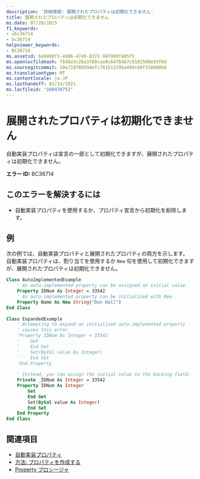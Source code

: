 ```yaml
---
description: '詳細情報: 展開されたプロパティは初期化できません'
title: 展開されたプロパティは初期化できません
ms.date: 07/20/2015
f1_keywords:
- vbc36714
- bc36714
helpviewer_keywords:
- BC36714
ms.assetid: ba9408f3-e606-4749-8372-987999f405f5
ms.openlocfilehash: f848a3c28a3f80cae0c6476d67c8182508e93f8d
ms.sourcegitcommit: 10e719780594efc781b15295e499c66f316068b8
ms.translationtype: MT
ms.contentlocale: ja-JP
ms.lasthandoff: 02/14/2021
ms.locfileid: "100478751"
---
```

# <a name="expanded-properties-cannot-be-initialized"></a>展開されたプロパティは初期化できません

自動実装プロパティは宣言の一部として初期化できますが、展開されたプロパティは初期化できません。  
  
 **エラー ID:** BC36714  
  
## <a name="to-correct-this-error"></a>このエラーを解決するには  
  
- 自動実装プロパティを使用するか、プロパティ宣言から初期化を削除します。  
  
## <a name="example"></a>例  

 次の例では、自動実装プロパティと展開されたプロパティの両方を示します。 自動実装プロパティは、割り当てを使用するか `New` 句を使用して初期化できますが、展開されたプロパティは初期化できません。  
  
```vb  
Class AutoImplementedExample  
    ' An auto-implemented property can be assigned an initial value.  
    Property IDNum As Integer = 33542  
    ' An auto-implemented property can be initialized with New.  
    Property Name As New String("Don Hall")  
End Class  
  
Class ExpandedExample  
    ' Attempting to expand an initialized auto-implemented property  
    ' causes this error.  
    'Property IDNum As Integer = 33542  
    '    Get  
    '    End Get  
    '    Set(ByVal value As Integer)  
    '    End Set  
    'End Property  
  
    ' Instead, you can assign the initial value to the backing field.  
    Private _IDNum As Integer = 33542  
    Property IDNum As Integer  
        Get  
        End Get  
        Set(ByVal value As Integer)  
        End Set  
    End Property  
End Class  
```  
  
## <a name="see-also"></a>関連項目

- [自動実装プロパティ](../programming-guide/language-features/procedures/auto-implemented-properties.md)
- [方法: プロパティを作成する](../programming-guide/language-features/procedures/how-to-create-a-property.md)
- [Property プロシージャ](../programming-guide/language-features/procedures/property-procedures.md)
